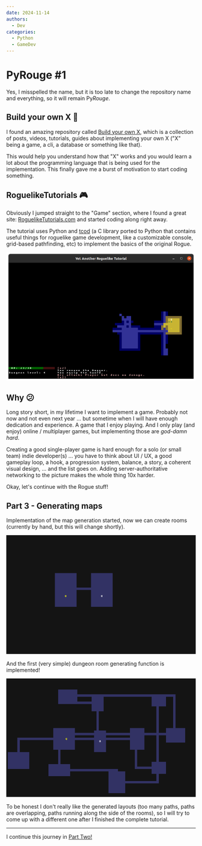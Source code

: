 ```yaml
---
date: 2024-11-14
authors:
  - Dev
categories:
  - Python
  - GameDev
---
```


# PyRouge #1

Yes, I misspelled the name, but it is too late to change the repository name and everything, so it will remain Py*Rouge*.

<!-- more -->

## Build your own X :wrench:

I found an amazing repository called [Build your own X](https://github.com/codecrafters-io/build-your-own-x), which is a collection of posts, videos, tutorials, guides about implementing your own X ("X" being a game, a cli, a database or something like that).

This would help you understand how that "X" works and you would learn a lot about the programming language that is being used for the implementation. This finally gave me a burst of motivation to start coding something.

## RoguelikeTutorials :video_game:

Obviously I jumped straight to the "Game" section, where I found a great site: [RoguelikeTutorials.com](https://rogueliketutorials.com) and started coding along right away.

The tutorial uses Python and [tcod](https://github.com/libtcod/python-tcod) (a C library ported to Python that contains useful things for roguelike game development, like a customizable console, grid-based pathfinding, etc) to implement the basics of the original Rogue.

![Rouge end-state](../images/rogue.png)

## Why :confused:

Long story short, in my lifetime I want to implement a game.
Probably not now and not even next year ... but sometime when I will have enough dedication and experience.
A game that I enjoy playing.
And I only play (and enjoy) online / multiplayer games, but implementing those are *god-damn hard*.

Creating a good single-player game is hard enough for a solo (or small team) indie developer(s) ... you have to think about UI / UX, a good gameplay loop, a hook, a progression system, balance, a story, a coherent visual design, ... and the list goes on.
Adding server-authoritative networking to the picture makes the whole thing 10x harder.

Okay, let's continue with the Rogue stuff!

## Part 3 - Generating maps

Implementation of the map generation started, now we can create rooms (currently by hand, but this will change shortly).

![Rouge Part 3 started](../images/rogue_part_3_1.png)

And the first (very simple) dungeon room generating function is implemented!

![alt text](../images/rogue_part_3_2.png)

To be honest I don't really like the generated layouts (too many paths, paths are overlapping, paths running along the side of the rooms), so I will try to come up with a different one after I finished the complete tutorial.


---
I continue this journey in [Part Two!](rogue_part_2.md)
